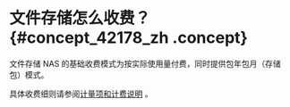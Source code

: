 # 文件存储怎么收费？ {#concept_42178_zh .concept}

文件存储 NAS 的基础收费模式为按实际使用量付费，同时提供包年包月（存储包）模式。

具体收费细则请参阅[计量项和计费说明](../../../../intl.zh-CN/产品定价/计量项和计费说明.md#) 。

